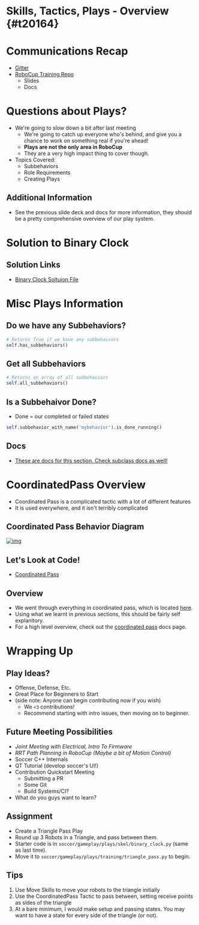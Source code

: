 # Skills, Tactics, Plays - Overview {#t20164}

# Communications Recap

-   [Gitter](https://gitter.im/RoboJackets/robocup-software)
-   [RoboCup Training Repo](https://github.com/RoboJackets//robocup-training)
    -   Slides
    -   Docs

# Questions about Plays?

-   We're going to slow down a bit after last meeting
    -   We're going to catch up everyone who's behind, and give you a chance to work on something real if you're ahead!
    -   **Plays are not the only area in RoboCup**
    -   They are a very high impact thing to cover though.
-   Topics Covered:
    -   Subbehaviors
    -   Role Requirements
    -   Creating Plays

## Additional Information

-   See the previous slide deck and docs for more information, they should be a pretty comprehensive overview of our play system.

# Solution to Binary Clock

## Solution Links

-   [Binary Clock Soltuion File](https://github.com/RoboJackets/robocup-software/blob/720645581718e52bc174275843fd7d114edf0543/soccer/gameplay/plays/training/binary_clock.py)

# Misc Plays Information

## Do we have any Subbehaviors?

```python
# Returns True if we have any subbehaivors
self.has_subbehaviors()
```

## Get all Subbehaviors

```python
# Returns an array of all subbehaviors
self.all_subbehaviors()
```

## Is a Subbehaivor Done?

-   Done = our completed or failed states

```python
self.subbehavior_with_name('mybehavior').is_done_running()
```

## Docs

-   [These are docs for this section. Check subclass docs as well!](https://robojackets.github.io/robocup-software/classgameplay_1_1behavior_1_1_behavior.html)

# CoordinatedPass Overview

-   Coordinated Pass is a complicated tactic with a lot of different features
-   It is used everywhere, and it isn't terribly complicated

## Coordinated Pass Behavior Diagram

[![img](https://i.imgur.com/Det1VDj.png)](https://i.imgur.com/undefined.png)

## Let's Look at Code!

-   [Coordinated Pass](https://github.com/RoboJackets/robocup-software/blob/720645581718e52bc174275843fd7d114edf0543/soccer/gameplay/tactics/coordinated_pass.py)

## Overview

-   We went through everything in coordinated pass, which is located [here](https://github.com/RoboJackets/robocup-software/blob/master/soccer/gameplay/tactics/coordinated_pass.py).
-   Using what we learnt in previous sections, this should be fairly self explanitory.
-   For a high level overview, check out the [coordinated pass](https://robojackets.github.io/robocup-software/classgameplay_1_1tactics_1_1coordinated__pass_1_1_coordinated_pass.html) docs page.

# Wrapping Up

## Play Ideas?

-   Offense, Defense, Etc.
-   Great Place for Beginners to Start
-   (side note: Anyone can begin contributing now if you wish)
    -   We `<3` contributions!
    -   Recommend starting with intro issues, then moving on to beginner.

## Future Meeting Possibilities

-   *Joint Meeting with Electrical, Intro To Firmware*
-   *RRT Path Planning in RoboCup (Maybe a bit of Motion Control)*
-   Soccer C++ Internals
-   QT Tutorial (develop soccer's UI!)
-   Contribution Quickstart Meeting
    -   Submitting a PR
    -   Some Git
    -   Build Systems/CI?
-   What do you guys want to learn?

## Assignment

-   Create a Triangle Pass Play
-   Round up 3 Robots in a Triangle, and pass between them.
-   Starter code is in `soccer/gameplay/plays/skel/binary_clock.py` (same as last time).
-   Move it to `soccer/gameplay/plays/training/triangle_pass.py` to begin.

## Tips

1.  Use Move Skills to move your robots to the triangle initially
2.  Use the CoordinatedPass Tactic to pass between, setting receive points as sides of the triangle
3.  At a bare minimum, I would make setup and passing states. You may want to have a state for every side of the triangle (or not).

